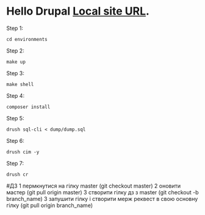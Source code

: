 # Hello Drupal [Local site URL](http://hellodrupal.docker.localhost/).
Step 1:
```
cd environments
```
Step 2:
```
make up
```
Step 3:
```
make shell
```
Step 4:
```
composer install
```
Step 5:
```
drush sql-cli < dump/dump.sql
```
Step 6:
```
drush cim -y
```
Step 7:
```
drush cr
```

#ДЗ
1 пермкнутися на гілку master (git checkout master)
2 оновити мастер (git pull origin master)
3 створити гілку дз з master (git checkout -b branch_name)
3 запушити гілку і створити мерж реквест в свою основну гілку (git pull origin branch_name)
